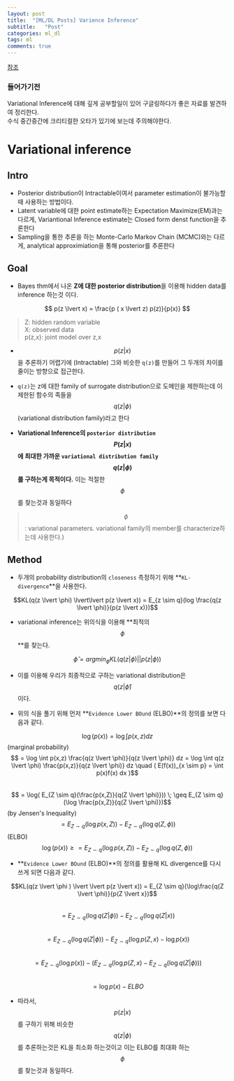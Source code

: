 ```yaml
---
layout: post
title:  "[ML/DL Posts] Varience Inference"
subtitle:   "Post"
categories: ml_dl
tags: ml
comments: true
---
```


[참조](https://swha0105.github.io/assets/ml/posts/VariationalInference.pdf)  

### 들어가기전
Variational Inference에 대해 깊게 공부할일이 있어 구글링하다가 좋은 자료를 발견하여 정리한다.   
수식 중간중간에 크리티컬한 오타가 있기에 보는데 주의해야한다.


# Variational inference

## Intro

- Posterior distribution이 Intractable이여서 parameter estimation이 불가능할때 사용하는 방법이다.
- Latent variable에 대한 point estimate하는 Expectation Maximize(EM)과는 다르게, Variantional Inference estimate는 Closed form denst function을 추론한다
- Sampling을 통한 추론을 하는 Monte-Carlo Markov Chain  (MCMC)와는 다르게, analytical approximiation을 통해 posterior를 추론한다

## Goal

- Bayes thm에서 나온 **Z에 대한 posterior distribution**을 이용해 hidden data를 inference 하는것 이다.  

$$ p(z \lvert x) = \frac{p ( x \lvert z) p(z)}{p(x)} $$ 

>  Z: hidden random variable  
>  X: observed data  
>  p(z,x): joint model over z,x  
 
- $$p(z \lvert x)$$을 추론하기 어렵기에 (Intractable) 그와 비슷한 `q(z)`를 만들어 그 두개의 차이를 줄이는 방향으로 접근한다.

- `q(z)`는 z에 대한 family of surrogate distribution으로 도메인을 제한하는데 이 제한된 함수의 족들을 $$q(z \lvert \phi)$$ (variational distribution family)라고 한다  

- **Variational Inference의 `posterior distribution` $$P(z \lvert x)$$에 최대한 가까운 `variational distribution family` $$q(z \lvert \phi)$$를 구하는게 목적이다.** 이는 적절한 $$\phi$$를 찾는것과 동일하다
 >$$\phi$$: variational parameters. variational family의 member를 characterize하는데 사용한다.)


## Method

- 두개의 probability distribution의 `closeness` 측정하기 위해 **`KL-divergence`**을 사용한다.

$$KL(q(z \lvert \phi) \lvert\lvert p(z \lvert x)) = E_{z \sim q}(log \frac{q(z \lvert \phi)}{p(z \lvert x)})$$

- variational inference는 위의식을 이용해 **최적의 $$\phi$$**를 찾는다. 

$$\hat{\phi} = argmin_{\phi} KL(q(z \lvert \phi) \lvert\lvert p(z \lvert \phi))$$

- 이를 이용해 우리가 최종적으로 구하는 variational distribution은 $$q(z \lvert \hat{\phi})$$ 이다.  

- 위의 식을 풀기 위해 먼저  **`Evidence Lower BOund` (ELBO)**의 정의를 보면 다음과 같다.

$$ \log(p(x)) = \log \int p(x,z) dz $$ (marginal probability)
$$ = \log \int p(x,z) \frac{q(z \lvert \phi)}{q(z \lvert \phi)} dz = \log \int q(z \lvert \phi) \frac{p(x,z)}{q(z \lvert \phi)} dz \quad ( E(f(x))_{x \sim  p} = \int p(x)f(x) dx )$$  
$$ = \log( E_{Z \sim  q}(\frac{p(x,Z)}{q(Z \lvert \phi)})) \; \geq E_{Z \sim  q}(\log \frac{p(x,Z)}{q(Z \lvert \phi)})$$  (by Jensen's Inequality)  
$$ = E_{Z \sim q}(\log p(x,Z)) - E_{Z \sim  q}(\log q(Z,\phi))$$  (ELBO)  
$$ \log(p(x)) \geq = E_{Z \sim q}(\log p(x,Z)) - E_{Z \sim  q}(\log q(Z,\phi))$$

- **`Evidence Lower BOund` (ELBO)**의 정의를 활용해 KL divergence를 다시 쓰게 되면 다음과 같다.

$$KL(q(z \lvert \phi ) \lvert \lvert p(z \lvert x)) = E_{Z \sim q}(\log\frac{q(Z \lvert \phi)}{p(Z \lvert x})$$  
$$ = E_{Z \sim q} ( \log q(Z \lvert \phi)) - E_{Z \sim q} ( \log q(Z \lvert x))$$  
$$ = E_{Z \sim q} ( \log q(Z \lvert \phi)) - E_{Z \sim q} ( \log p(Z,x) - \log p(x))$$  
$$ = E_{Z \sim q} (\log p(x)) - (E_{Z \sim q} ( \log p(Z,x) - E_{Z \sim q} ( \log q(Z \lvert \phi)))$$  
$$ = \log p(x) - ELBO$$

- 따라서, $$p(z \lvert x)$$ 를 구하기 위해 비슷한 $$q(z \lvert \phi)$$ 를 추론하는것은 KL을 최소화 하는것이고 이는 ELBO를 최대화 하는 $$\phi$$를 찾는것과 동일하다.





<script>
MathJax.Hub.Queue(["Typeset",MathJax.Hub]);
</script>

<script>
MathJax = {
  tex: {
    inlineMath: [['$', '$'], ['\\(', '\\)']]
  },
  svg: {
    fontCache: 'global'
  }
};
</script>
<script type="text/javascript" id="MathJax-script" async
  src="https://cdn.jsdelivr.net/npm/mathjax@3/es5/tex-svg.js">
</script>
